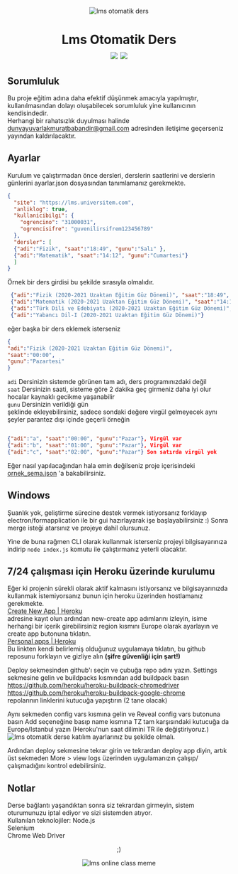 <p align="center">
<p align="center" href="#">
 <img alt="lms otomatik ders" src="https://i.ibb.co/sjPG3ZV/Yeni-Proje.png">
</p>

<h1 align="center">
Lms Otomatik Ders
<br>
<img href="https://www.codefactor.io/repository/github/murathasev/lms-otomatik-ders/issues" src="https://img.shields.io/codefactor/grade/github/murathasev/lms-otomatik-ders">
<img src="https://img.shields.io/badge/Version-0.0.1-blue">
</h1> 

## Sorumluluk
Bu proje eğitim adına daha efektif düşünmek amacıyla yapılmıştır, kullanılmasından dolayı oluşabilecek sorumluluk yine kullanıcının kendisindedir.
<br>Herhangi bir rahatsızlık duyulması halinde dunyayuvarlakmuratbabandir@gmail.com adresinden iletişime geçerseniz yayından kaldırılacaktır.

## Ayarlar

Kurulum ve çalıştırmadan önce dersleri, derslerin saatlerini ve derslerin günlerini ayarlar.json dosyasından tanımlamanız gerekmekte.
````json
{
  "site": "https://lms.universitem.com",
  "anliklog": true,
  "kullanicibilgi": {
    "ogrencino": "31000031",
    "ogrencisifre": "guvenilirsifrem123456789"
  },
  "dersler": [
  {"adi":"Fizik", "saat":"18:49", "gunu":"Salı" },
  {"adi":"Matematik", "saat":"14:12", "gunu":"Cumartesi"}
  ]
}

````

Örnek bir ders girdisi bu şekilde sırasıyla olmalıdır.
````json
 {"adi":"Fizik (2020-2021 Uzaktan Eğitim Güz Dönemi)", "saat":"18:49", "gunu":"Salı" },
 {"adi":"Matematik (2020-2021 Uzaktan Eğitim Güz Dönemi)", "saat":"14:12", "gunu":"Pazartesi"},
 {"adi":"Türk Dili ve Edebiyatı (2020-2021 Uzaktan Eğitim Güz Dönemi)", "saat":"14:12", "gunu":"Cumartesi"},
 {"adi":"Yabancı Dil-I (2020-2021 Uzaktan Eğitim Güz Dönemi)"}

````

eğer başka bir ders eklemek isterseniz 
````json
{
"adi":"Fizik (2020-2021 Uzaktan Eğitim Güz Dönemi)", 
"saat":"00:00", 
"gunu":"Pazartesi" 
} 

````
```adi``` Dersinizin sistemde görünen tam adı, ders programınızdaki değil<br>
```saat``` Dersinizin saati, sisteme göre 2 dakika geç girmeniz daha iyi olur hocalar kaynaklı gecikme yaşanabilir<br>
```gunu``` Dersinizin verildiği gün<br>
şeklinde ekleyebilirsiniz, sadece sondaki değere virgül gelmeyecek aynı şeyler parantez dışı içinde geçerli örneğin<br>
````json

{"adi":"a", "saat":"00:00", "gunu":"Pazar"}, Virgül var
{"adi":"b", "saat":"01:00", "gunu":"Pazar"}, Virgül var
{"adi":"c", "saat":"02:00", "gunu":"Pazar"} Son satırda virgül yok
````
Eğer nasıl yapılacağından hala emin değilseniz proje içerisindeki [ornek_sema.json](https://github.com/murathasev/lms-otomatik-ders/blob/main/veri/ornek_sema.json) 'a bakabilirsiniz.

## Windows 
Şuanlık yok, geliştirme sürecine destek vermek istiyorsanız forklayıp electron/formapplication ile bir gui hazırlayarak işe başlayabilirsiniz :) Sonra merge isteği atarsınız ve projeye dahil olursunuz.

Yine de buna rağmen CLI olarak kullanmak isterseniz projeyi bilgisayarınıza indirip `node index.js` komutu ile çalıştırmanız yeterli olacaktır. 


## 7/24 çalışması için Heroku üzerinde kurulumu

Eğer ki projenin sürekli olarak aktif kalmasını istiyorsanız ve bilgisayarınızda kullanmak istemiyorsanız bunun için heroku üzerinden hostlamanız gerekmekte.<br>
[Create New App | Heroku](https://dashboard.heroku.com/new-app)<br>
adresine kayıt olun ardından new-create app adımlarını izleyin, isime herhangi bir içerik girebilirsiniz region kısmını Europe olarak ayarlayın ve create app butonuna tıklatın.<br>
[Personal apps | Heroku](https://dashboard.heroku.com/apps)<br>
Bu linkten kendi belirlemiş olduğunuz uygulamaya tıklatın, bu github reposunu forklayın ve gizliye alın **(şifre güvenliği için şart!)** 

Deploy sekmesinden github'ı seçin ve çubuğa repo adını yazın. 
Settings sekmesine gelin ve buildpacks kısmından add buildpack basın<br>
https://github.com/heroku/heroku-buildpack-chromedriver <br>
https://github.com/heroku/heroku-buildpack-google-chrome <br>
repolarının linklerini kutucuğa yapıştırın (2 tane olacak)

Aynı sekmeden config vars kısmına gelin ve Reveal config vars butonuna basın 
Add seçeneğine basıp name kısmına TZ tam karşısındaki kutucuğa da Europe/Istanbul yazın (Heroku'nun saat dilimini TR ile değiştiriyoruz.)
![lms otomatik derse katılım](https://i.ibb.co/B4q9Zks/Ekran-Al-nt-s.png)
ayarlarınız bu şekilde olmalı.

Ardından deploy sekmesine tekrar girin ve tekrardan deploy app diyin, artık üst sekmeden More > view logs üzerinden uygulamanızın çalışıp/çalışmadığını kontrol edebilirsiniz.


## Notlar
Derse bağlantı yaşandıktan sonra siz tekrardan girmeyin, sistem oturumunuzu iptal ediyor ve sizi sistemden atıyor. <br>
Kullanılan teknolojiler: Node.js<br>Selenium<br>Chrome Web Driver<br>

<p align="center">;)</p>
<p align="center">
<img src="https://i.ibb.co/XSgGwc1/tumblr-8889736458387c9182f7c74fc0118e8e-f6b2fd11-640.png" alt="lms online class meme">
</p>
</p>
